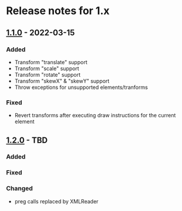 # Release notes for 1.x

## [1.1.0](https://github.com/bartdecorte/imagick-svg/compare/1.0.1...1.1.0) - 2022-03-15

### Added
- Transform "translate" support
- Transform "scale" support
- Transform "rotate" support
- Transform "skewX" & "skewY" support
- Throw exceptions for unsupported elements/tranforms

### Fixed
- Revert transforms after executing draw instructions for the current element

## [1.2.0](https://github.com/bartdecorte/imagick-svg/compare/1.1.0...1.2.0) - TBD

### Added

### Fixed

### Changed
- preg calls replaced by XMLReader
